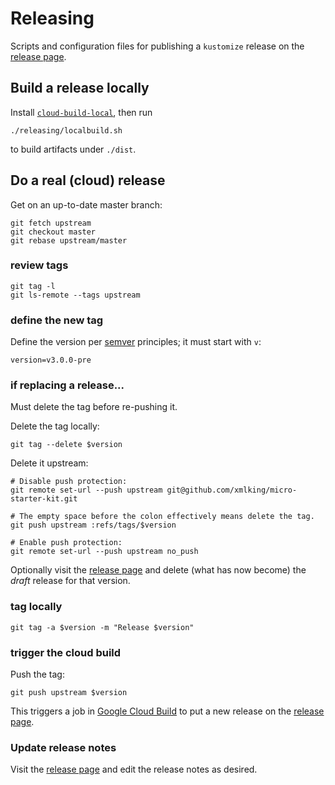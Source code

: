 # Releasing

[release page]: https://github.com/xmlking/grpc-starter-kit/releases
[`cloud-build-local`]: https://github.com/GoogleCloudPlatform/cloud-build-local
[google cloud build]: https://cloud.google.com/cloud-build
[semver]: https://semver.org

Scripts and configuration files for publishing a
`kustomize` release on the [release page].

## Build a release locally

Install [`cloud-build-local`], then run

```
./releasing/localbuild.sh
```

to build artifacts under `./dist`.

## Do a real (cloud) release

Get on an up-to-date master branch:

```
git fetch upstream
git checkout master
git rebase upstream/master
```

### review tags

```
git tag -l
git ls-remote --tags upstream
```

### define the new tag

Define the version per [semver] principles; it must start with `v`:

```
version=v3.0.0-pre
```

### if replacing a release...

Must delete the tag before re-pushing it.

Delete the tag locally:

```
git tag --delete $version
```

Delete it upstream:

```
# Disable push protection:
git remote set-url --push upstream git@github.com/xmlking/micro-starter-kit.git

# The empty space before the colon effectively means delete the tag.
git push upstream :refs/tags/$version

# Enable push protection:
git remote set-url --push upstream no_push
```

Optionally visit the [release page] and delete
(what has now become) the _draft_ release for that
version.

### tag locally

```
git tag -a $version -m "Release $version"
```

### trigger the cloud build

Push the tag:

```
git push upstream $version
```

This triggers a job in [Google Cloud Build] to
put a new release on the [release page].

### Update release notes

Visit the [release page] and edit the release notes as desired.

